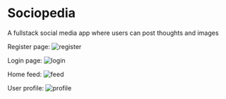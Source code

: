 # Sociopedia
A fullstack social media app where users can post thoughts and images

Register page:
![register](https://user-images.githubusercontent.com/87848973/220598474-3b2aeafe-f6d6-4ed9-853e-b5832a8a7d9d.PNG)

Login page:
![login](https://user-images.githubusercontent.com/87848973/220598495-8ed435a2-47d1-4e80-a3b2-18d7bd78993f.PNG)

Home feed:
![feed](https://user-images.githubusercontent.com/87848973/220598512-feb65034-e95a-47d9-af41-c11c85799603.PNG)

User profile:
![profile](https://user-images.githubusercontent.com/87848973/220598533-bfc46ebe-8463-4294-8ed9-30edfa7c8976.PNG)
